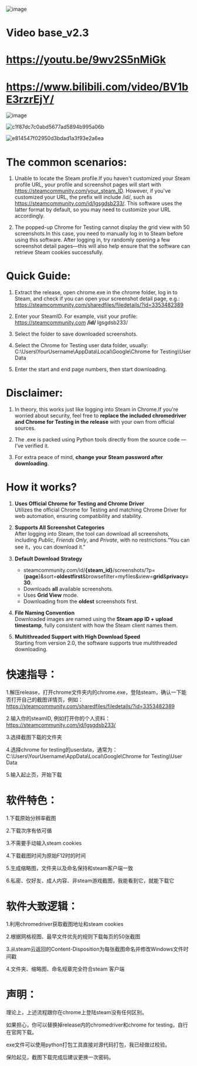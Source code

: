 
![image](https://github.com/user-attachments/assets/1ffbb150-2ded-4ff1-82be-767f9e1a5275)

#  Video base_v2.3
# https://youtu.be/9wv2S5nMiGk
# https://www.bilibili.com/video/BV1bE3rzrEjY/

![image](https://github.com/user-attachments/assets/7a8461b4-a56e-4e92-91e0-c9b706edf9a0)

![c1f87dc7c0abd5677ad5894b995a06b](https://github.com/user-attachments/assets/7939cc37-ad17-4b82-9d11-3e57cce70c69)

![e814547f02950d3bdad1a3f93e2a6ea](https://github.com/user-attachments/assets/8da9b34a-5dc6-4e4a-a652-350a299b7165)

# The common scenarios:

1. Unable to locate the Steam profile.If you haven't customized your Steam profile URL, your profile and screenshot pages will start with https://steamcommunity.com/your_steam_ID. However, if you've customized your URL, the prefix will include /id/, such as https://steamcommunity.com/id/lgsgdsb233/.
This software uses the latter format by default, so you may need to customize your URL accordingly.

2. The popped-up Chrome for Testing cannot display the grid view with 50 screenshots.In this case, you need to manually log in to Steam before using this software. After logging in, try randomly opening a few screenshot detail pages—this will also help ensure that the software can retrieve Steam cookies successfully.

# Quick Guide:

1. Extract the release, open chrome.exe in the chrome folder, log in to Steam, and check if you can open your screenshot detail page, e.g.:
https://steamcommunity.com/sharedfiles/filedetails/?id=3353482389


2. Enter your SteamID. For example, visit your profile:
https://steamcommunity.com **/id/** lgsgdsb233/


3. Select the folder to save downloaded screenshots.


4. Select the Chrome for Testing user data folder, usually:
C:\Users\YourUsername\AppData\Local\Google\Chrome for Testing\User Data


5. Enter the start and end page numbers, then start downloading.

# Disclaimer:
1. In theory, this works just like logging into Steam in Chrome.If you're worried about security, feel free to **replace the included chromedriver and Chrome for Testing in the release** with your own from official sources.

2. The .exe is packed using Python tools directly from the source code — I’ve verified it.

3. For extra peace of mind, **change your Steam password after downloading**.

# How it works?

1. **Uses Official Chrome for Testing and Chrome Driver**  
   Utilizes the official Chrome for Testing and matching Chrome Driver for web automation, ensuring compatibility and stability.

2. **Supports All Screenshot Categories**  
   After logging into Steam, the tool can download all screenshots, including *Public*, *Friends Only*, and *Private*, with no restrictions.“You can see it，you can download it.”

3. **Default Download Strategy**  
   - steamcommunity.com/id/**{steam_id}**/screenshots/?p={**page**}&sort=**oldestfirst**&browsefilter=myfiles&view=**grid**&**privacy=30**.
   - Downloads **all** available screenshots.
   - Uses **Grid View** mode.
   - Downloading from the **oldest** screenshots first. 

4. **File Naming Convention**  
   Downloaded images are named using the **Steam app ID + upload timestamp**, fully consistent with how the Steam client names them.

5. **Multithreaded Support with High Download Speed**  
   Starting from version 2.0, the software supports true multithreaded downloading.



# 快速指导：
1.解压release，打开chrome文件夹内的chrome.exe，登陆steam，确认一下能否打开自己的截图详情页，例如：https://steamcommunity.com/sharedfiles/filedetails/?id=3353482389

2.输入你的steamID, 例如打开你的个人资料：https://steamcommunity.com/id/lgsgdsb233/

3.选择截图下载的文件夹

4.选择chrome for testing的userdata，通常为：C:\Users\YourUsername\AppData\Local\Google\Chrome for Testing\User Data

5.输入起止页，开始下载


# 软件特色：
1.下载原始分辨率截图

2.下载次序有依可循

3.不需要手动输入steam cookies

4.下载截图时间为原始F12时的时间

5.生成缩略图，文件夹以及命名保持和steam客户端一致

6.私密、仅好友、成人内容、非steam游戏截图，我能看到它，就能下载它


# 软件大致逻辑：
1.利用chromedriver获取截图地址和steam cookies

2.根据网格视图、最早文件优先的规则下载每页的50张截图

3.从steam云返回的Content-Disposition为每张截图命名并修改Windows文件时间戳

4.文件夹、缩略图、命名规章完全符合steam 客户端


# 声明：
理论上，上述流程跟你在chrome上登陆steam没有任何区别。

如果担心，你可以替换掉release内的chromedriver和chrome for testing，自行在官网下载。

exe文件可以使用python打包工具直接对源代码打包，我已经做过校验。

保险起见，截图下载完成后建议更换一次密码。







